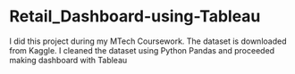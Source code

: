 # Retail_Dashboard-using-Tableau
I did this project during my MTech  Coursework. The dataset is downloaded from Kaggle. I cleaned the dataset using Python Pandas and proceeded making dashboard with Tableau
